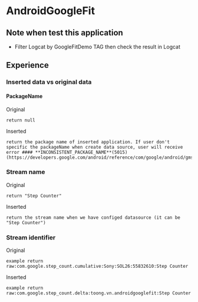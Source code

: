 # AndroidGoogleFit  
  
## Note when test this application  
- Filter Logcat by GoogleFitDemo TAG then check the result in Logcat


## Experience
### Inserted data vs original data  
  
#### PackageName  

Original    
```
return null  
```
Inserted
```  
return the package name of inserted application. If user don't specific the packageName when create data source, user will receive error #### **INCONSISTENT_PACKAGE_NAME**(5015) (https://developers.google.com/android/reference/com/google/android/gms/fitness/FitnessStatusCodes)
```
### Stream name
Original
``` 
return "Step Counter"
```
Inserted
```
return the stream name when we have configed datasource (it can be "Step Counter")
```
### Stream identifier
Original 
```
example return
raw:com.google.step_count.cumulative:Sony:SOL26:55832610:Step Counter
```
Inserted 
```
example return
raw:com.google.step_count.delta:toong.vn.androidgooglefit:Step Counter
```
